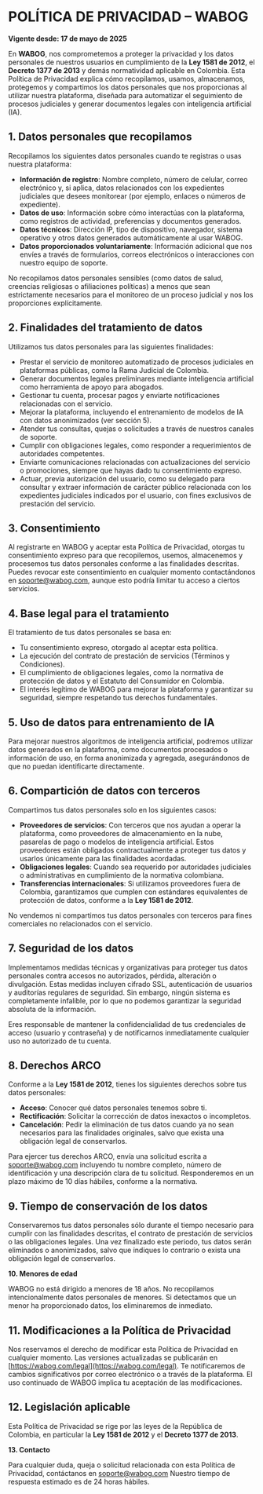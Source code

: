 # **POLÍTICA DE PRIVACIDAD – WABOG**

**Vigente desde: 17 de mayo de 2025**

En **WABOG**, nos comprometemos a proteger la privacidad y los datos personales de nuestros usuarios en cumplimiento de la **Ley 1581 de 2012**, el **Decreto 1377 de 2013** y demás normatividad aplicable en Colombia. Esta Política de Privacidad explica cómo recopilamos, usamos, almacenamos, protegemos y compartimos los datos personales que nos proporcionas al utilizar nuestra plataforma, diseñada para automatizar el seguimiento de procesos judiciales y generar documentos legales con inteligencia artificial (IA).

## **1\. Datos personales que recopilamos**

Recopilamos los siguientes datos personales cuando te registras o usas nuestra plataforma:

* **Información de registro**: Nombre completo, número de celular, correo electrónico y, si aplica, datos relacionados con los expedientes judiciales que desees monitorear (por ejemplo, enlaces o números de expediente).  
* **Datos de uso**: Información sobre cómo interactúas con la plataforma, como registros de actividad, preferencias y documentos generados.  
* **Datos técnicos**: Dirección IP, tipo de dispositivo, navegador, sistema operativo y otros datos generados automáticamente al usar WABOG.  
* **Datos proporcionados voluntariamente**: Información adicional que nos envíes a través de formularios, correos electrónicos o interacciones con nuestro equipo de soporte.

No recopilamos datos personales sensibles (como datos de salud, creencias religiosas o afiliaciones políticas) a menos que sean estrictamente necesarios para el monitoreo de un proceso judicial y nos los proporciones explícitamente.

## **2\. Finalidades del tratamiento de datos**

Utilizamos tus datos personales para las siguientes finalidades:

* Prestar el servicio de monitoreo automatizado de procesos judiciales en plataformas públicas, como la Rama Judicial de Colombia.  
* Generar documentos legales preliminares mediante inteligencia artificial como herramienta de apoyo para abogados.  
* Gestionar tu cuenta, procesar pagos y enviarte notificaciones relacionadas con el servicio.  
* Mejorar la plataforma, incluyendo el entrenamiento de modelos de IA con datos anonimizados (ver sección 5).  
* Atender tus consultas, quejas o solicitudes a través de nuestros canales de soporte.  
* Cumplir con obligaciones legales, como responder a requerimientos de autoridades competentes.  
* Enviarte comunicaciones relacionadas con actualizaciones del servicio o promociones, siempre que hayas dado tu consentimiento expreso.  
* Actuar, previa autorización del usuario, como su delegado para consultar y extraer información de carácter público relacionada con los expedientes judiciales indicados por el usuario, con fines exclusivos de prestación del servicio.

## **3\. Consentimiento**

Al registrarte en WABOG y aceptar esta Política de Privacidad, otorgas tu consentimiento expreso para que recopilemos, usemos, almacenemos y procesemos tus datos personales conforme a las finalidades descritas. Puedes revocar este consentimiento en cualquier momento contactándonos en soporte@wabog.com, aunque esto podría limitar tu acceso a ciertos servicios.

## **4\. Base legal para el tratamiento**

El tratamiento de tus datos personales se basa en:

* Tu consentimiento expreso, otorgado al aceptar esta política.  
* La ejecución del contrato de prestación de servicios (Términos y Condiciones).  
* El cumplimiento de obligaciones legales, como la normativa de protección de datos y el Estatuto del Consumidor en Colombia.  
* El interés legítimo de WABOG para mejorar la plataforma y garantizar su seguridad, siempre respetando tus derechos fundamentales.

## **5\. Uso de datos para entrenamiento de IA**

Para mejorar nuestros algoritmos de inteligencia artificial, podremos utilizar datos generados en la plataforma, como documentos procesados o información de uso, en forma anonimizada y agregada, asegurándonos de que no puedan identificarte directamente. 

## **6\. Compartición de datos con terceros**

Compartimos tus datos personales solo en los siguientes casos:

* **Proveedores de servicios**: Con terceros que nos ayudan a operar la plataforma, como proveedores de almacenamiento en la nube, pasarelas de pago o modelos de inteligencia artificial. Estos proveedores están obligados contractualmente a proteger tus datos y usarlos únicamente para las finalidades acordadas.  
* **Obligaciones legales**: Cuando sea requerido por autoridades judiciales o administrativas en cumplimiento de la normativa colombiana.  
* **Transferencias internacionales**: Si utilizamos proveedores fuera de Colombia, garantizamos que cumplen con estándares equivalentes de protección de datos, conforme a la **Ley 1581 de 2012**.

No vendemos ni compartimos tus datos personales con terceros para fines comerciales no relacionados con el servicio.

## **7\. Seguridad de los datos**

Implementamos medidas técnicas y organizativas para proteger tus datos personales contra accesos no autorizados, pérdida, alteración o divulgación. Estas medidas incluyen cifrado SSL, autenticación de usuarios y auditorías regulares de seguridad. Sin embargo, ningún sistema es completamente infalible, por lo que no podemos garantizar la seguridad absoluta de la información.

Eres responsable de mantener la confidencialidad de tus credenciales de acceso (usuario y contraseña) y de notificarnos inmediatamente cualquier uso no autorizado de tu cuenta.

## **8\. Derechos ARCO**

Conforme a la **Ley 1581 de 2012**, tienes los siguientes derechos sobre tus datos personales:

* **Acceso**: Conocer qué datos personales tenemos sobre ti.  
* **Rectificación**: Solicitar la corrección de datos inexactos o incompletos.  
* **Cancelación**: Pedir la eliminación de tus datos cuando ya no sean necesarios para las finalidades originales, salvo que exista una obligación legal de conservarlos.

Para ejercer tus derechos ARCO, envía una solicitud escrita a [soporte@wabog.com](mailto:soporte@wabog.com) incluyendo tu nombre completo, número de identificación y una descripción clara de tu solicitud. Responderemos en un plazo máximo de 10 días hábiles, conforme a la normativa.

## **9\. Tiempo de conservación de los datos**

Conservaremos tus datos personales sólo durante el tiempo necesario para cumplir con las finalidades descritas, el contrato de prestación de servicios o las obligaciones legales. Una vez finalizado este periodo, tus datos serán eliminados o anonimizados, salvo que indiques lo contrario o exista una obligación legal de conservarlos.

**10\. Menores de edad**

WABOG no está dirigido a menores de 18 años. No recopilamos intencionalmente datos personales de menores. Si detectamos que un menor ha proporcionado datos, los eliminaremos de inmediato.

## **11\. Modificaciones a la Política de Privacidad**

Nos reservamos el derecho de modificar esta Política de Privacidad en cualquier momento. Las versiones actualizadas se publicarán en [https://wabog.com/legal](https://wabog.com/legal). Te notificaremos de cambios significativos por correo electrónico o a través de la plataforma. El uso continuado de WABOG implica tu aceptación de las modificaciones.

## **12\. Legislación aplicable**

Esta Política de Privacidad se rige por las leyes de la República de Colombia, en particular la **Ley 1581 de 2012** y el **Decreto 1377 de 2013**. 

**13\. Contacto**

Para cualquier duda, queja o solicitud relacionada con esta Política de Privacidad, contáctanos en [soporte@wabog.com](mailto:soporte@wabog.com)  Nuestro tiempo de respuesta estimado es de 24 horas hábiles.

